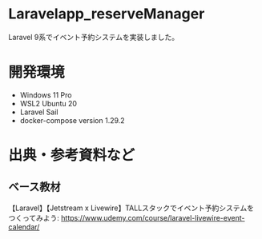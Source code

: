 # Laravelapp_reserveManager
Laravel 9系でイベント予約システムを実装しました。  

# 開発環境
- Windows 11 Pro
- WSL2 Ubuntu 20
- Laravel Sail
- docker-compose version 1.29.2

# 出典・参考資料など
## ベース教材
【Laravel】【Jetstream x Livewire】TALLスタックでイベント予約システムをつくってみよう:
https://www.udemy.com/course/laravel-livewire-event-calendar/  

